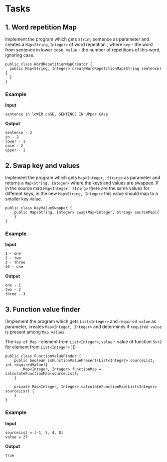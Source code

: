 # Tasks

## 1. Word repetition Map

Implement the program which gets `String` sentence as parameter and creates a `Map<String,Integer>` of word repetition ,
where `key` - the word from sentence in lower case, `value` - the number of repetitions of this word, ignoring case.

```
public class WordRepetitionMapCreator {
  public Map<String, Integer> createWordRepetitionMap(String sentence) {
  }
}
```

### Example

**Input**

```
sentense in loWER caSE, SENTENCE IN UPper CAse.
```

**Output**

```
sentense - 2
in - 2
lower - 1
case - 2
upper - 1
```

## 2. Swap key and values

Implement the program which gets `Map<Integer, String>` as parameter and returns a `Map<String, Integer>` where the keys
and values are swapped. If in the source map `Map<Integer, String>` there are the same values for different keys, in the
new `Map<String, Integer>` this value should map to a smaller key value.

```
public class KeyValueSwapper {
    public Map<String, Integer> swap(Map<Integer, String> sourceMap){
    }
}
```

### Example

**Input**

```
1 - one
2 - two
3 - three
10 - one
```

**Output**

```
one - 1
two - 2
three - 3
```

## 3. Function value finder

[Implement the program which gets `List<Integer>` and `required value` as parameter, creates `Map<Integer, Integer>` and
determines if `required value` is present among `Map values`.

The `key of Map` - element from `List<Integer>`, `value` - value of function `5x+2` for element from `List<Integer>`
]()
```
public class FunctionValueFinder {
    public boolean isFunctionValuePresent(List<Integer> sourceList, int requiredValue){
        Map<Integer, Integer> functionMap = calculateFunctionMap(sourceList);
    }

    private Map<Integer, Integer> calculateFunctionMap(List<Integer> sourceList) {
    }
}
```

### Example

**Input**

```
sourceList = [-1, 5, 4, 8]
value = 27
```

**Output**

```
true
```